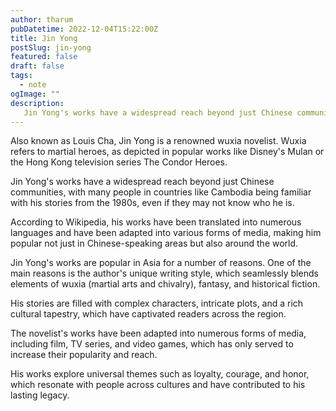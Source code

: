 ```yaml
---
author: tharum
pubDatetime: 2022-12-04T15:22:00Z
title: Jin Yong
postSlug: jin-yong
featured: false
draft: false
tags:
  - note
ogImage: ""
description:
   Jin Yong's works have a widespread reach beyond just Chinese communities
---
```


Also known as Louis Cha, Jin Yong is a renowned wuxia novelist. Wuxia refers to martial heroes, as depicted in popular works like Disney's Mulan or the Hong Kong television series The Condor Heroes.

Jin Yong's works have a widespread reach beyond just Chinese communities, with many people in countries like Cambodia being familiar with his stories from the 1980s, even if they may not know who he is.

According to Wikipedia, his works have been translated into numerous languages and have been adapted into various forms of media, making him popular not just in Chinese-speaking areas but also around the world.

Jin Yong's works are popular in Asia for a number of reasons. One of the main reasons is the author's unique writing style, which seamlessly blends elements of wuxia (martial arts and chivalry), fantasy, and historical fiction.

His stories are filled with complex characters, intricate plots, and a rich cultural tapestry, which have captivated readers across the region.

The novelist's works have been adapted into numerous forms of media, including film, TV series, and video games, which has only served to increase their popularity and reach.

His works explore universal themes such as loyalty, courage, and honor, which resonate with people across cultures and have contributed to his lasting legacy.
